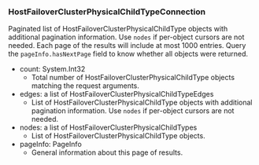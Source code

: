 ### HostFailoverClusterPhysicalChildTypeConnection
Paginated list of HostFailoverClusterPhysicalChildType objects with additional pagination information. Use `nodes` if per-object cursors are not needed. Each page of the results will include at most 1000 entries. Query the `pageInfo.hasNextPage` field to know whether all objects were returned.

- count: System.Int32
  - Total number of HostFailoverClusterPhysicalChildType objects matching the request arguments.
- edges: a list of HostFailoverClusterPhysicalChildTypeEdges
  - List of HostFailoverClusterPhysicalChildType objects with additional pagination information. Use `nodes` if per-object cursors are not needed.
- nodes: a list of HostFailoverClusterPhysicalChildTypes
  - List of HostFailoverClusterPhysicalChildType objects.
- pageInfo: PageInfo
  - General information about this page of results.
